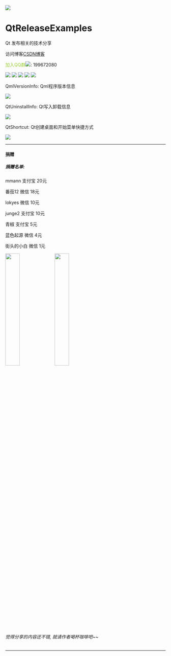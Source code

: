 
![](https://github.com/zhengtianzuo/QtReleaseExamples/blob/master/QtReleaseExamples.jpg?raw=true)

# QtReleaseExamples
Qt 发布相关的技术分享

访问博客[CSDN博客](http://blog.csdn.net/zhengtianzuo06)

<font color=#9ACD32>加入QQ群</font>![](https://github.com/zhengtianzuo/zhengtianzuo.github.io/blob/master/qq.png?raw=true): 199672080

![](https://img.shields.io/badge/%E7%89%88%E6%9D%83%E8%AE%B8%E5%8F%AF-MIT-orange.svg)
![](https://img.shields.io/badge/Qt-5.10-blue.svg)
![](https://img.shields.io/badge/VS-2017-blue.svg)
![](https://img.shields.io/badge/%E7%89%88%E6%9C%AC-1.0.0.0-blue.svg)
![](https://img.shields.io/badge/%E7%BC%96%E8%AF%91-%E6%88%90%E5%8A%9F-brightgreen.svg)

QmlVersionInfo: Qml程序版本信息

![](https://github.com/zhengtianzuo/QtReleaseExamples/blob/master/QmlVersionInfo/show.jpg?raw=true)


QtUninstallInfo: Qt写入卸载信息

![](https://github.com/zhengtianzuo/QtReleaseExamples/blob/master/QtUninstallInfo/show.jpg?raw=true)


QtShortcut: Qt创建桌面和开始菜单快捷方式

![](https://github.com/zhengtianzuo/QtReleaseExamples/blob/master/QtShortcut/show.jpg?raw=true)




***
#### **捐赠**
##### 捐赠名单:

mmann 支付宝 20元

番茄12 微信 18元

lokyes 微信 10元

junge2 支付宝 10元

青椒 支付宝 5元

蓝色起源 微信 4元

街头的小白 微信 1元

<img src="https://github.com/zhengtianzuo/zhengtianzuo.github.io/blob/master/weixin.jpg?raw=true" width="30%" height="30%" />           <img src="https://github.com/zhengtianzuo/zhengtianzuo.github.io/blob/master/zhifubao.jpg?raw=true" width="30%" height="30%" />

###### 觉得分享的内容还不错, 就请作者喝杯咖啡吧~~
***
